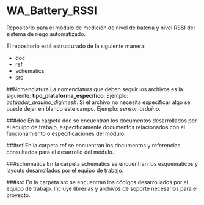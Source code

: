 WA_Battery_RSSI
===============

Repositorio para el módulo de medición de nivel de batería y nivel RSSI del sistema de riego automatizado.

El repositorio está estructurado de la siguiente manera:
  * doc
  * ref
  * schematics
  * src


##Nomenclatura
La nomenclatura que deben seguir los archivos es la siguiente: **tipo_plataforma_especifico**. Ejemplo: *actuador_arduino_digimesh*. Si el archivo no necesita especificar algo se puede dejar en blanco este campo. Ejemplo: *sensor_arduino*.

###doc
En la carpeta doc se encuentran los documentos desarrollados por el equipo de trabajo, especificamente documentos relacionados con el funcionamiento o especificaciones del módulo.

###ref
En la carpeta ref se encuentran los documentos y referencias consultados para el desarrollo del módulo.

###schematics
En la carpeta schematics se encuentran los esquematicos y layouts desarrollados por el equipo de trabajo.

###src
En la carpeta src se encuentran los códigos desarrollados por el equipo de trabajo. Incluye librerias y archivos de soporte necesarios para el proyecto.
